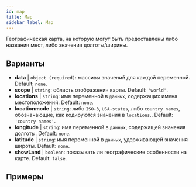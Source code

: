```yaml
---
id: map
title: Map
sidebar_label: Map
---
```


Географическая карта, на которую могут быть предоставлены либо названия мест, либо значения долготы/ширины.

## Варианты

* __data__ | `object (required)`: массивы значений для каждой переменной. Default: `none`.
* __scope__ | `string`: область отображения карты. Default: `'world'`.
* __locations__ | `string`: имя переменной в `данных`, содержащих имена местоположений. Default: `none`.
* __locationmode__ | `string`: либо `ISO-3`, `USA-states`, либо `country names`, обозначающие, как кодируются значения в `locations`.. Default: `'country names'`.
* __longitude__ | `string`: имя переменной в `данных`, содержащей значения долготы. Default: `none`.
* __latitude__ | `string`: имя переменной в `данных`, удерживающей значения широты. Default: `none`.
* __showLand__ | `boolean`: показывать ли географические особенности на карте. Default: `false`.


## Примеры
